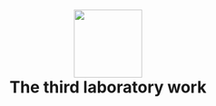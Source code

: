 # <p align="center"> <img src="https://equilibrium.co/images/casestudies/square-aleo.png" width ="120px" height="120px" >  <br>The third laboratory work 
